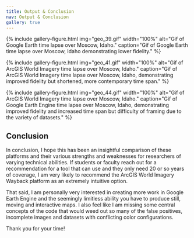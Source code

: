 ```yaml
---
title: Output & Conclusion
nav: Output & Conclusion
gallery: true
---
```


{% include gallery-figure.html img="geo_39.gif" width="100%" alt="Gif of Google Earth time lapse over Moscow, Idaho." caption="Gif of Google Earth time lapse over Moscow, Idaho demonstrating lower fidelity." %}

{% include gallery-figure.html img="geo_41.gif" width="100%" alt="Gif of ArcGIS World Imagery time lapse over Moscow, Idaho." caption="Gif of ArcGIS World Imagery time lapse over Moscow, Idaho, demonstrating improved fidelity but shortened, more contemporary time span." %}

{% include gallery-figure.html img="geo_44.gif" width="100%" alt="Gif of ArcGIS World Imagery time lapse over Moscow, Idaho." caption="Gif of Google Earth Engine time lapse over Moscow, Idaho, demonstrating improved fidelity and increased time span but difficulty of framing due to the variety of datasets." %}

## Conclusion

In conclusion, I hope this has been an insightful comparison of these platforms and their various strengths and weaknesses for researchers of varying technical abilities. If students or faculty reach out for a recommendation for a tool that can use and they only need 20 or so years of coverage, I am very likely to recommend the ArcGIS World Imagery Wayback platform as an extremely intuitive option. 

That said, I am personally very interested in creating more work in Google Earth Engine and the seemingly limitless ability you have to produce still, moving and interactive maps. I also feel like I am missing some central concepts of the code that would weed out so many of the false positives, incomplete images and datasets with conflicting color configurations.

Thank you for your time!